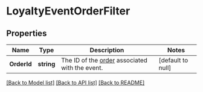 # LoyaltyEventOrderFilter

## Properties
Name | Type | Description | Notes
------------ | ------------- | ------------- | -------------
**OrderId** | **string** | The ID of the [order](https://developer.squareup.com/reference/square_2024-07-17/objects/Order) associated with the event. | [default to null]

[[Back to Model list]](../README.md#documentation-for-models) [[Back to API list]](../README.md#documentation-for-api-endpoints) [[Back to README]](../README.md)

